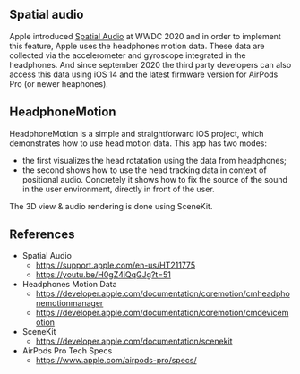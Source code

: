 ## Spatial audio

Apple introduced [Spatial Audio](https://youtu.be/H0gZ4iQqGJg?t=51) at WWDC 2020 and in order to implement this feature, Apple uses the headphones motion data. These data are collected via the accelerometer and gyroscope integrated in the headphones. And since september 2020 the third party developers can also access this data using iOS 14 and the latest firmware version for AirPods Pro (or newer heaphones).

## HeadphoneMotion

HeadphoneMotion is a simple and straightforward iOS project, which demonstrates how to use head motion data. 
This app has two modes:
- the first visualizes the head rotatation using the data from headphones;
- the second shows how to use the head tracking data in context of positional audio. Concretely it shows how to fix the source of the sound in the user environment, directly in front of the user.

The 3D view & audio rendering is done using SceneKit.

## References

* Spatial Audio
  * https://support.apple.com/en-us/HT211775
  * https://youtu.be/H0gZ4iQqGJg?t=51
* Headphones Motion Data
  * https://developer.apple.com/documentation/coremotion/cmheadphonemotionmanager
  * https://developer.apple.com/documentation/coremotion/cmdevicemotion
* SceneKit
  * https://developer.apple.com/documentation/scenekit
* AirPods Pro Tech Specs
  * https://www.apple.com/airpods-pro/specs/
